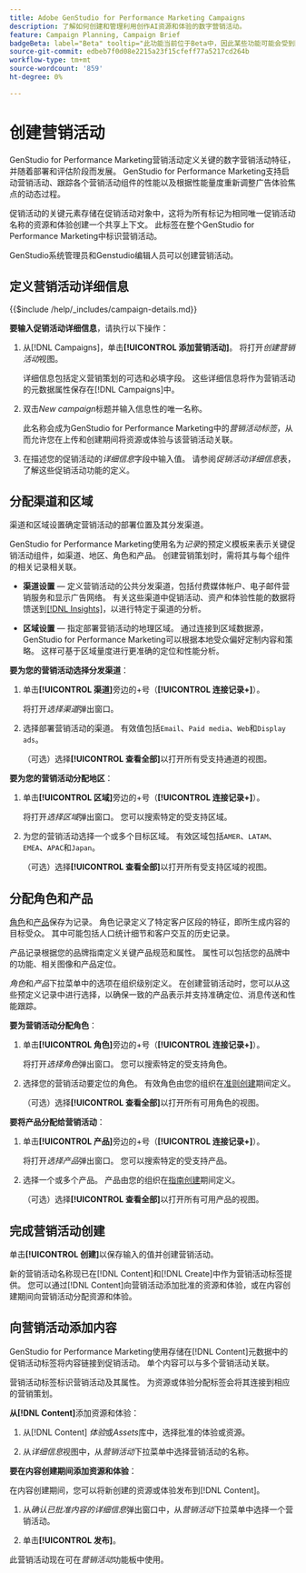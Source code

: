 ```yaml
---
title: Adobe GenStudio for Performance Marketing Campaigns
description: 了解如何创建和管理利用创作AI资源和体验的数字营销活动。
feature: Campaign Planning, Campaign Brief
badgeBeta: label="Beta" tooltip="此功能当前位于Beta中，因此某些功能可能会受到限制或发生更改。"
source-git-commit: edbeb7f0d08e2215a23f15cfeff77a5217cd264b
workflow-type: tm+mt
source-wordcount: '859'
ht-degree: 0%

---
```


# 创建营销活动

GenStudio for Performance Marketing营销活动定义关键的数字营销活动特征，并随着部署和评估阶段而发展。 GenStudio for Performance Marketing支持启动营销活动、跟踪各个营销活动组件的性能以及根据性能量度重新调整广告体验焦点的动态过程。

促销活动的关键元素存储在促销活动对象中，这将为所有标记为相同唯一促销活动名称的资源和体验创建一个共享上下文。 此标签在整个GenStudio for Performance Marketing中标识营销活动。

GenStudio系统管理员和Genstudio编辑人员可以创建营销活动。

## 定义营销活动详细信息

{{$include /help/_includes/campaign-details.md}}


**要输入促销活动详细信息**，请执行以下操作：

1. 从[!DNL Campaigns]，单击&#x200B;**[!UICONTROL 添加营销活动]**。 将打开&#x200B;_创建营销活动_&#x200B;视图。

   详细信息包括定义营销策划的可选和必填字段。 这些详细信息将作为营销活动的元数据属性保存在[!DNL Campaigns]中。

1. 双击&#x200B;_New campaign_&#x200B;标题并输入信息性的唯一名称。

   此名称会成为GenStudio for Performance Marketing中的&#x200B;_营销活动标签_，从而允许您在上传和创建期间将资源或体验与该营销活动关联。

1. 在描述您的促销活动的&#x200B;_详细信息_&#x200B;字段中输入值。 请参阅&#x200B;_促销活动详细信息_&#x200B;表，了解这些促销活动功能的定义。

## 分配渠道和区域

渠道和区域设置确定营销活动的部署位置及其分发渠道。

GenStudio for Performance Marketing使用名为&#x200B;_记录_&#x200B;的预定义模板来表示关键促销活动组件，如渠道、地区、角色和产品。 创建营销策划时，需将其与每个组件的相关记录相关联。

* **渠道设置** — 定义营销活动的公共分发渠道，包括付费媒体帐户、电子邮件营销服务和显示广告网络。 有关这些渠道中促销活动、资产和体验性能的数据将馈送到[[!DNL Insights]](/help/user-guide/insights/overview.md)，以进行特定于渠道的分析。

* **区域设置** — 指定部署营销活动的地理区域。 通过连接到区域数据源，GenStudio for Performance Marketing可以根据本地受众偏好定制内容和策略。 这样可基于区域量度进行更准确的定位和性能分析。

**要为您的营销活动选择分发渠道**：

1. 单击&#x200B;**[!UICONTROL 渠道]**&#x200B;旁边的+号（**[!UICONTROL 连接记录+]**）。

   将打开&#x200B;_选择渠道_&#x200B;弹出窗口。

1. 选择部署营销活动的渠道。 有效值包括`Email`、`Paid media`、`Web`和`Display ads`。

   （可选）选择&#x200B;**[!UICONTROL 查看全部]**&#x200B;以打开所有受支持通道的视图。

**要为您的营销活动分配地区**：

1. 单击&#x200B;**[!UICONTROL 区域]**&#x200B;旁边的+号（**[!UICONTROL 连接记录+]**）。

   将打开&#x200B;_选择区域_&#x200B;弹出窗口。 您可以搜索特定的受支持区域。

1. 为您的营销活动选择一个或多个目标区域。 有效区域包括`AMER`、`LATAM`、`EMEA`、`APAC`和`Japan`。

   （可选）选择&#x200B;**[!UICONTROL 查看全部]**&#x200B;以打开所有受支持区域的视图。

## 分配角色和产品

[角色](/help/user-guide/guidelines/personas.md)和[产品](/help/user-guide/guidelines/products.md)保存为记录。 角色记录定义了特定客户区段的特征，即所生成内容的目标受众。 其中可能包括人口统计细节和客户交互的历史记录。

产品记录根据您的品牌指南定义关键产品规范和属性。 属性可以包括您的品牌中的功能、相关图像和产品定位。

_角色_&#x200B;和&#x200B;_产品_&#x200B;下拉菜单中的选项在组织级别定义。 在创建营销活动时，您可以从这些预定义记录中进行选择，以确保一致的产品表示并支持准确定位、消息传送和性能跟踪。

**要为营销活动分配角色**：

1. 单击&#x200B;**[!UICONTROL 角色]**&#x200B;旁边的+号（**[!UICONTROL 连接记录+]**）。

   将打开&#x200B;_选择角色_&#x200B;弹出窗口。 您可以搜索特定的受支持角色。

1. 选择您的营销活动要定位的角色。 有效角色由您的组织在[准则创建](/help/user-guide/guidelines/personas.md)期间定义。

   （可选）选择&#x200B;**[!UICONTROL 查看全部]**&#x200B;以打开所有可用角色的视图。

**要将产品分配给营销活动**：

1. 单击&#x200B;**[!UICONTROL 产品]**&#x200B;旁边的+号（**[!UICONTROL 连接记录+]**）。

   将打开&#x200B;_选择产品_&#x200B;弹出窗口。 您可以搜索特定的受支持产品。

1. 选择一个或多个产品。 产品由您的组织在[指南创建](/help/user-guide/guidelines/products.md)期间定义。

   （可选）选择&#x200B;**[!UICONTROL 查看全部]**&#x200B;以打开所有可用产品的视图。

## 完成营销活动创建

单击&#x200B;**[!UICONTROL 创建]**&#x200B;以保存输入的值并创建营销活动。

新的营销活动名称现已在[!DNL Content]和[!DNL Create]中作为营销活动标签提供。 您可以通过[!DNL Content]向营销活动添加批准的资源和体验，或在内容创建期间向营销活动分配资源和体验。

## 向营销活动添加内容

GenStudio for Performance Marketing使用存储在[!DNL Content]元数据中的促销活动标签将内容链接到促销活动。 单个内容可以与多个营销活动关联。

营销活动标签标识营销活动及其属性。 为资源或体验分配标签会将其连接到相应的营销策划。

**从[!DNL Content]**&#x200B;添加资源和体验：

1. 从[!DNL Content] _体验_&#x200B;或&#x200B;_Assets_&#x200B;库中，选择批准的体验或资源。

1. 从&#x200B;_详细信息_&#x200B;视图中，从&#x200B;_营销活动_&#x200B;下拉菜单中选择营销活动的名称。

**要在内容创建期间添加资源和体验**：

在内容创建期间，您可以将新创建的资源或体验发布到[!DNL Content]。

1. 从&#x200B;_确认已批准内容的详细信息_&#x200B;弹出窗口中，从&#x200B;_营销活动_&#x200B;下拉菜单中选择一个营销活动。

1. 单击&#x200B;**[!UICONTROL 发布]**。

此营销活动现在可在&#x200B;_营销活动_&#x200B;功能板中使用。
